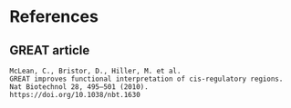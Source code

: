 # References

## GREAT article
```bibliography
McLean, C., Bristor, D., Hiller, M. et al. 
GREAT improves functional interpretation of cis-regulatory regions. Nat Biotechnol 28, 495–501 (2010). 
https://doi.org/10.1038/nbt.1630
```
